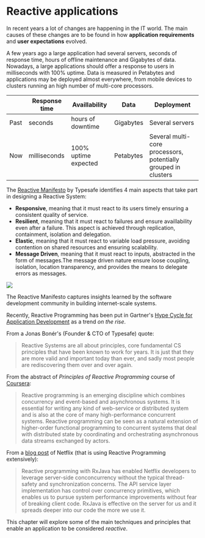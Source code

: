 # Reactive applications

In recent years a lot of changes are happening in the IT world. The main causes of these changes are to be found in how **application requirements** and **user expectations** evolved.

A few years ago a large application had several servers, seconds of response time, hours of offline maintenance and Gigabytes of data. Nowadays, a large applications should offer a response to users in milliseconds with 100% uptime. Data is measured in Petabytes and applications may be deployed almost everywhere, from mobile devices to clusters running an high number of multi-core processors.

|  | Response time | Availlability | Data | Deployment |
| -- | -- | -- | -- | -- |
| Past | seconds | hours of downtime | Gigabytes | Several servers |
| Now | milliseconds | 100% uptime expected | Petabytes | Several multi-core processors, potentially grouped in clusters |

The [Reactive Manifesto](http://www.reactivemanifesto.org) by Typesafe identifies 4 main aspects that take part in designing a Reactive System:
* **Responsive**, meaning that it must react to its users timely ensuring a consistent quality of service.
* **Resilient**, meaning that it must react to failures and ensure availlability even after a failure. This aspect is achieved through replication, containment, isolation and delegation.
* **Elastic**, meaning that it must react to variable load pressure, avoiding contention on shared resources and ensuring scalability.
* **Message Driven**, meaning that it must react to inputs, abstracted in the form of messages.The message driven nature ensure loose coupling, isolation, location transparency, and provides the means to delegate errors as messages.

![](http://www.reactivemanifesto.org/images/reactive-traits.svg)

The Reactive Manifesto captures insights learned by the software development community in building internet-scale systems.

Recently, Reactive Programming has been put in Gartner's [Hype Cycle for Application Development](https://www.gartner.com/doc/2810920/hype-cycle-application-development-) as a trend *on the rise*.

From a Jonas Bonér's (Founder & CTO of Typesafe) quote:
>Reactive Systems are all about principles, core fundamental CS principles that have been known to work for years. It is just that they are more valid and important today than ever, and sadly most people are rediscovering them over and over again.

From the abstract of *Principles of Reactive Programming* course of [Coursera](https://www.coursera.org):
>Reactive programming is an emerging discipline which combines concurrency and event-based and asynchronous systems. It is essential for writing any kind of web-service or distributed system and is also at the core of many high-performance concurrent systems. Reactive programming can be seen as a natural extension of higher-order functional programming to concurrent systems that deal with distributed state by coordinating and orchestrating asynchronous data streams exchanged by actors.

From a [blog post](http://techblog.netflix.com/2013/02/rxjava-netflix-api.html) of Netflix (that is using Reactive Programming extensively):
>Reactive programming with RxJava has enabled Netflix developers to leverage server-side conconcurrency without the typical thread-safety and synchronization concerns. The API service layer implementation has control over concurrency primitives, which enables us to pursue system performance improvements without fear of breaking client code. RxJava is effective on the server for us and it spreads deeper into our code the more we use it.

This chapter will explore some of the main techniques and principles that enable an application to be considered *reactive*.
